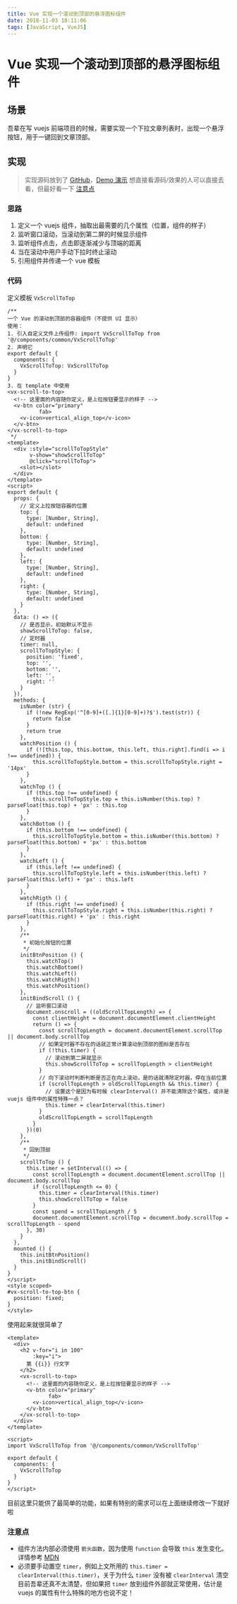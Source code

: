 ```yaml
---
title: Vue 实现一个滚动到顶部的悬浮图标组件
date: 2018-11-03 18:11:06
tags: [JavaScript, VueJS]
---
```


# Vue 实现一个滚动到顶部的悬浮图标组件

## 场景

吾辈在写 vuejs 前端项目的时候，需要实现一个下拉文章列表时，出现一个悬浮按钮，用于一键回到文章顶部。

## 实现

> 实现源码放到了 [GitHub](https://github.com/rxliuli/vue-scroll-to-top-component)，[Demo 演示](https://vuescrolltotopcomponent.rxliuli.com) 想直接看源码/效果的人可以直接去看，但最好看一下 [注意点](#注意点)

### 思路

1. 定义一个 vuejs 组件，抽取出最需要的几个属性（位置，组件的样子）
2. 监听窗口滚动，当滚动到第二屏的时候显示组件
3. 监听组件点击，点击即逐渐减少与顶端的距离
4. 当在滚动中用户手动下拉时终止滚动
5. 引用组件并传递一个 vue 模板

### 代码

定义模板 `VxScrollToTop`

```vuejs
/**
一个 Vue 的滚动到顶部的容器组件（不提供 UI 显示）
使用：
1. 引入自定义文件上传组件: import VxScrollToTop from '@/components/common/VxScrollToTop'
2. 声明它
export default {
  components: {
    VxScrollToTop: VxScrollToTop
  }
}
3. 在 template 中使用
<vx-scroll-to-top>
  <!-- 这里面的内容随你定义，是上拉按钮要显示的样子 -->
  <v-btn color="primary"
          fab>
    <v-icon>vertical_align_top</v-icon>
  </v-btn>
</vx-scroll-to-top>
 */
<template>
  <div :style="scrollToTopStyle"
       v-show="showScrollToTop"
       @click="scrollToTop">
    <slot></slot>
  </div>
</template>
<script>
export default {
  props: {
    // 定义上拉按钮容器的位置
    top: {
      type: [Number, String],
      default: undefined
    },
    bottom: {
      type: [Number, String],
      default: undefined
    },
    left: {
      type: [Number, String],
      default: undefined
    },
    right: {
      type: [Number, String],
      default: undefined
    }
  },
  data: () => ({
    // 是否显示，初始默认不显示
    showScrollToTop: false,
    // 定时器
    timer: null,
    scrollToTopStyle: {
      position: 'fixed',
      top: '',
      bottom: '',
      left: '',
      right: ''
    }
  }),
  methods: {
    isNumber (str) {
      if (!new RegExp('^[0-9]+([.]{1}[0-9]+)?$').test(str)) {
        return false
      }
      return true
    },
    watchPosition () {
      if (![this.top, this.bottom, this.left, this.right].find(i => i !== undefined)) {
        this.scrollToTopStyle.bottom = this.scrollToTopStyle.right = '14px'
      }
    },
    watchTop () {
      if (this.top !== undefined) {
        this.scrollToTopStyle.top = this.isNumber(this.top) ? parseFloat(this.top) + 'px' : this.top
      }
    },
    watchBottom () {
      if (this.bottom !== undefined) {
        this.scrollToTopStyle.bottom = this.isNumber(this.bottom) ? parseFloat(this.bottom) + 'px' : this.bottom
      }
    },
    watchLeft () {
      if (this.left !== undefined) {
        this.scrollToTopStyle.left = this.isNumber(this.left) ? parseFloat(this.left) + 'px' : this.left
      }
    },
    watchRigth () {
      if (this.right !== undefined) {
        this.scrollToTopStyle.right = this.isNumber(this.right) ? parseFloat(this.right) + 'px' : this.right
      }
    },
    /**
     * 初始化按钮的位置
     */
    initBtnPosition () {
      this.watchTop()
      this.watchBottom()
      this.watchLeft()
      this.watchRigth()
      this.watchPosition()
    },
    initBindScroll () {
      // 监听窗口滚动
      document.onscroll = ((oldScrollTopLength) => {
        const clientHeight = document.documentElement.clientHeight
        return () => {
          const scrollTopLength = document.documentElement.scrollTop || document.body.scrollTop
          // 如果定时器不存在的话就正常计算滚动到顶部的图标是否存在
          if (!this.timer) {
            // 滚动到第二屏就显示
            this.showScrollToTop = scrollTopLength > clientHeight
          }
          // 向下滚动时判断判断是否正在向上滚动，是的话就清除定时器，停在当前位置
          if (scrollTopLength > oldScrollTopLength && this.timer) {
            // 设置这个是因为有时候 clearInterval() 并不能清除这个属性，或许是 vuejs 组件中的属性特殊一点？
            this.timer = clearInterval(this.timer)
          }
          oldScrollTopLength = scrollTopLength
        }
      })(0)
    },
    /**
     * 回到顶部
     */
    scrollToTop () {
      this.timer = setInterval(() => {
        const scrollTopLength = document.documentElement.scrollTop || document.body.scrollTop
        if (scrollTopLength <= 0) {
          this.timer = clearInterval(this.timer)
          this.showScrollToTop = false
        }
        const spend = scrollTopLength / 5
        document.documentElement.scrollTop = document.body.scrollTop = scrollTopLength - spend
      }, 30)
    }
  },
  mounted () {
    this.initBtnPosition()
    this.initBindScroll()
  }
}
</script>
<style scoped>
#vx-scroll-to-top-btn {
  position: fixed;
}
</style>
```

使用起来就很简单了

```vuejs
<template>
  <div>
    <h2 v-for="i in 100"
        :key="i">
      第 {{i}} 行文字
    </h2>
    <vx-scroll-to-top>
      <!-- 这里面的内容随你定义，是上拉按钮要显示的样子 -->
      <v-btn color="primary"
             fab>
        <v-icon>vertical_align_top</v-icon>
      </v-btn>
    </vx-scroll-to-top>
  </div>
</template>

<script>
import VxScrollToTop from '@/components/common/VxScrollToTop'

export default {
  components: {
    VxScrollToTop
  }
}
</script>
```

目前这里只能供了最简单的功能，如果有特别的需求可以在上面继续修改一下就好啦

### 注意点

- 组件方法内部必须使用 `箭头函数`，因为使用 `function` 会导致 `this` 发生变化。详情参考 [MDN](https://developer.mozilla.org/zh-CN/docs/Web/JavaScript/Reference/Functions/Arrow_functions)
- 必须要手动置空 `timer`，例如上文所用的 `this.timer = clearInterval(this.timer)`，关于为什么 `timer` 没有被 `clearInterval` 清空目前吾辈还真不太清楚，但如果把 `timer` 放到组件外部就正常使用，估计是 vuejs 的属性有什么特殊的地方也说不定！

